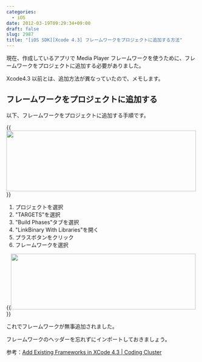 ```yaml
---
categories:
  - iOS
date: 2012-03-19T09:29:34+09:00
draft: false
slug: 2987
title: "[iOS SDK][Xcode 4.3] フレームワークをプロジェクトに追加する方法"
---
```


現在、作成しているアプリで Media Player フレームワークを使うために、フレームワークをプロジェクトに追加する必要がありました。

Xcode4.3 以前とは、追加方法が異なっていたので、メモします。

## フレームワークをプロジェクトに追加する

以下、フレームワークをプロジェクトに追加する手順です。

{{<img alt="" src="/images/2012/03/2987_1.png" width="500" height="160">}}

1. プロジェクトを選択
1. "TARGETS"を選択
1. "Build Phases"タブを選択
1. "LinkBinary With Libraries"を開く
1. プラスボタンをクリック
1. フレームワークを選択

{{<img alt="" src="/images/2012/03/2987_2.png" width="487" height="147">}}

これでフレームワークが無事追加されました。

フレームワークのヘッダーを忘れずにインポートしておきましょう。

参考：[Add Existing Frameworks in XCode 4.3 | Coding Cluster](http://codingcluster.blogspot.jp/2011/10/add-existing-frameworks-in-xcode-43.html)
